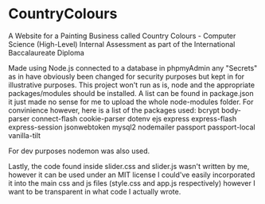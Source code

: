 # CountryColours
A Website for a Painting Business called Country Colours - Computer Science (High-Level) Internal Assessment as part of the International Baccalaureate Diploma

Made using Node.js connected to a database in phpmyAdmin any "Secrets" as in have obviously been changed for security purposes but kept in for illustrative purposes.
This project won't run as is, node and the appropriate packages/modules should be installed.
A list can be found in package.json it just made no sense for me to upload the whole node-modules folder.
For convinience however, here is a list of the packages used:
bcrypt
body-parser
connect-flash
cookie-parser
dotenv
ejs
express
express-flash
express-session
jsonwebtoken
mysql2
nodemailer
passport
passport-local
vanilla-tilt

For dev purposes nodemon was also used.

Lastly, the code found inside slider.css and slider.js wasn't written by me, however it can be used under an MIT license I could've easily incorporated it into the main css and js files (style.css and app.js respectively) however I want to be transparent in what code I actually wrote. 
